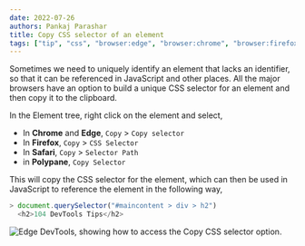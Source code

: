```yaml
---
date: 2022-07-26
authors: Pankaj Parashar
title: Copy CSS selector of an element
tags: ["tip", "css", "browser:edge", "browser:chrome", "browser:firefox", "browser:safari", "browser:polypane"]
---
```


Sometimes we need to uniquely identify an element that lacks an identifier, so that it can be referenced in JavaScript and other places. All the major browsers have an option to build a unique CSS selector for an element and then copy it to the clipboard.

In the Element tree, right click on the element and select,
- In **Chrome** and **Edge**, `Copy` > `Copy selector`
- In **Firefox**, `Copy` > `CSS Selector`
- In **Safari**, `Copy` > `Selector Path`
- in **Polypane**, `Copy Selector`

This will copy the CSS selector for the element, which can then be used in JavaScript to reference the element in the following way,

```javascript
> document.querySelector("#maincontent > div > h2")
  <h2>104 DevTools Tips</h2>
```

![Edge DevTools, showing how to access the Copy CSS selector option.](../../assets/img/copy-css-selector.png)

